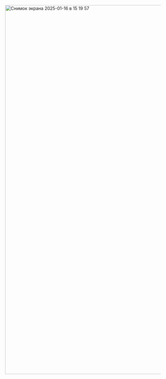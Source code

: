 <img width="1195" alt="Снимок экрана 2025-01-16 в 15 19 57" src="https://github.com/user-attachments/assets/9ed86f78-3d62-4a4d-a39a-14017f8f6961" />
